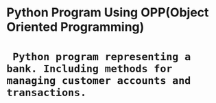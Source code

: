 # **Python Program Using OPP(Object Oriented Programming)**

# ``` Python program representing a bank. Including methods for managing customer accounts and transactions.```
